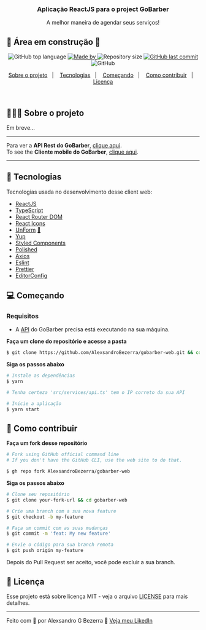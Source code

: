 <h3 align="center">
  Aplicação ReactJS para o project GoBarber
</h3>

<p align="center">A melhor maneira de agendar seus serviços!</p>


## :construction: Área em construção :construction:

<p align="center">
  <img alt="GitHub top language" src="https://img.shields.io/github/languages/top/AlexsandroBezerra/gobarber-web?color=%23FF9000">

  <a href="https://www.linkedin.com/in/alexsandrobezerra/" target="_blank" rel="noopener noreferrer">
    <img alt="Made by" src="https://img.shields.io/badge/made%20by-Alexsandro%20G%20Bezerra-%23FF9000">
  </a>

  <img alt="Repository size" src="https://img.shields.io/github/repo-size/AlexsandroBezerra/gobarber-web?color=%23FF9000">

  <a href="https://github.com/AlexsandroBezerra/gobarber-web/commits/master">
    <img alt="GitHub last commit" src="https://img.shields.io/github/last-commit/AlexsandroBezerra/gobarber-web?color=%23FF9000">
  </a>

  <img alt="GitHub" src="https://img.shields.io/github/license/AlexsandroBezerra/gobarber-web?color=%23FF9000">
</p>

<p align="center">
  <a href="#about">Sobre o projeto</a>&nbsp;&nbsp;&nbsp;|&nbsp;&nbsp;&nbsp;
  <a href="#technologies">Tecnologias</a>&nbsp;&nbsp;&nbsp;|&nbsp;&nbsp;&nbsp;
  <a href="#started">Começando</a>&nbsp;&nbsp;&nbsp;|&nbsp;&nbsp;&nbsp;
  <a href="#contribute">Como contribuir</a>&nbsp;&nbsp;&nbsp;|&nbsp;&nbsp;&nbsp;
  <a href="#license">Licença</a>
</p>

</br>

<p id="about"></p>

## 💇🏻‍♂️ Sobre o projeto

Em breve...

---

Para ver a **API Rest do GoBarber**, [clique aqui](https://github.com/AlexsandroBezerra/gobarber-backend).</br>
To see the **Cliente mobile do GoBarber**, [clique aqui](https://github.com/AlexsandroBezerra/gobarber-mobile).

---

<p id="technologies"></p>

## 🚀 Tecnologias

Tecnologias usada no desenvolvimento desse client web:

- [ReactJS](https://reactjs.org/)
- [TypeScript](https://www.typescriptlang.org/)
- [React Router DOM](https://reacttraining.com/react-router/)
- [React Icons](https://react-icons.netlify.com/#/)
- [UnForm](https://unform.dev/) [💜](https://rocketseat.com.br/)
- [Yup](https://github.com/jquense/yup)
- [Styled Components](https://styled-components.com/)
- [Polished](https://github.com/styled-components/polished)
- [Axios](https://github.com/axios/axios)
- [Eslint](https://eslint.org/)
- [Prettier](https://prettier.io/)
- [EditorConfig](https://editorconfig.org/)

<p id="started"></p>

## 💻 Começando

### Requisitos

- A [API](https://github.com/AlexsandroBezerra/gobarber-backend) do GoBarber precisa está executando na sua máquina.

**Faça um clone do repositório e acesse a pasta**

```bash
$ git clone https://github.com/AlexsandroBezerra/gobarber-web.git && cd gobarber-web
```

**Siga os passos abaixo**

```bash
# Instale as dependências
$ yarn

# Tenha certeza 'src/services/api.ts' tem o IP correto da sua API

# Inicie a aplicação
$ yarn start
```

<p id="contribute"></p>

## 🤔 Como contribuir

**Faça um fork desse repositório**

```bash
# Fork using GitHub official command line
# If you don't have the GitHub CLI, use the web site to do that.

$ gh repo fork AlexsandroBezerra/gobarber-web
```

**Siga os passos abaixo**

```bash
# Clone seu repositório
$ git clone your-fork-url && cd gobarber-web

# Crie uma branch com a sua nova feature
$ git checkout -b my-feature

# Faça um commit com as suas mudanças
$ git commit -m 'feat: My new feature'

# Envie o código para sua branch remota
$ git push origin my-feature
```

Depois do Pull Request ser aceito, você pode excluir a sua branch.

<p id="license"></p>

## 📝 Licença

Esse projeto está sobre licença MIT - veja o arquivo [LICENSE](LICENSE) para mais detalhes.

---

Feito com 💜 por Alexsandro G Bezerra 👋 [Veja meu LikedIn](https://www.linkedin.com/in/alexsandrobezerra/)
